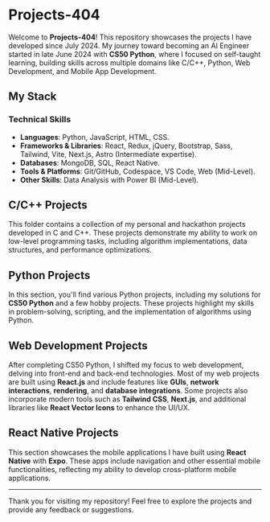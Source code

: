 # Projects-404

Welcome to **Projects-404**! This repository showcases the projects I have developed since July 2024. My journey toward becoming an AI Engineer started in late June 2024 with **CS50 Python**, where I focused on self-taught learning, building skills across multiple domains like C/C++, Python, Web Development, and Mobile App Development.

## My Stack

### Technical Skills
- **Languages**: Python, JavaScript, HTML, CSS.
- **Frameworks & Libraries**: React, Redux, jQuery, Bootstrap, Sass, Tailwind, Vite, Next.js, Astro (Intermediate expertise).
- **Databases**: MongoDB, SQL, React Native.
- **Tools & Platforms**: Git/GitHub, Codespace, VS Code, Web (Mid-Level).
- **Other Skills**: Data Analysis with Power BI (Mid-Level).

## C/C++ Projects
This folder contains a collection of my personal and hackathon projects developed in C and C++. These projects demonstrate my ability to work on low-level programming tasks, including algorithm implementations, data structures, and performance optimizations.


## Python Projects
In this section, you'll find various Python projects, including my solutions for **CS50 Python** and a few hobby projects. These projects highlight my skills in problem-solving, scripting, and the implementation of algorithms using Python.


## Web Development Projects
After completing CS50 Python, I shifted my focus to web development, delving into front-end and back-end technologies. Most of my web projects are built using **React.js** and include features like **GUIs**, **network interactions**, **rendering**, and **database integrations**. Some projects also incorporate modern tools such as **Tailwind CSS**, **Next.js**, and additional libraries like **React Vector Icons** to enhance the UI/UX.


## React Native Projects
This section showcases the mobile applications I have built using **React Native** with **Expo**. These apps include navigation and other essential mobile functionalities, reflecting my ability to develop cross-platform mobile applications.

---

Thank you for visiting my repository! Feel free to explore the projects and provide any feedback or suggestions.

